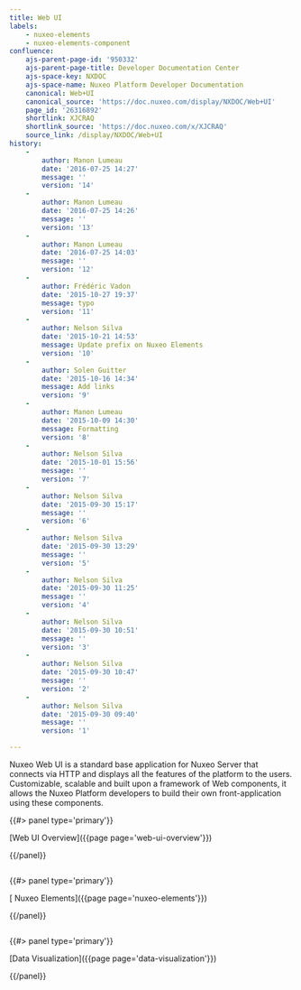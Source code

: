 ```yaml
---
title: Web UI
labels:
    - nuxeo-elements
    - nuxeo-elements-component
confluence:
    ajs-parent-page-id: '950332'
    ajs-parent-page-title: Developer Documentation Center
    ajs-space-key: NXDOC
    ajs-space-name: Nuxeo Platform Developer Documentation
    canonical: Web+UI
    canonical_source: 'https://doc.nuxeo.com/display/NXDOC/Web+UI'
    page_id: '26316892'
    shortlink: XJCRAQ
    shortlink_source: 'https://doc.nuxeo.com/x/XJCRAQ'
    source_link: /display/NXDOC/Web+UI
history:
    - 
        author: Manon Lumeau
        date: '2016-07-25 14:27'
        message: ''
        version: '14'
    - 
        author: Manon Lumeau
        date: '2016-07-25 14:26'
        message: ''
        version: '13'
    - 
        author: Manon Lumeau
        date: '2016-07-25 14:03'
        message: ''
        version: '12'
    - 
        author: Frédéric Vadon
        date: '2015-10-27 19:37'
        message: typo
        version: '11'
    - 
        author: Nelson Silva
        date: '2015-10-21 14:53'
        message: Update prefix on Nuxeo Elements
        version: '10'
    - 
        author: Solen Guitter
        date: '2015-10-16 14:34'
        message: Add links
        version: '9'
    - 
        author: Manon Lumeau
        date: '2015-10-09 14:30'
        message: Formatting
        version: '8'
    - 
        author: Nelson Silva
        date: '2015-10-01 15:56'
        message: ''
        version: '7'
    - 
        author: Nelson Silva
        date: '2015-09-30 15:17'
        message: ''
        version: '6'
    - 
        author: Nelson Silva
        date: '2015-09-30 13:29'
        message: ''
        version: '5'
    - 
        author: Nelson Silva
        date: '2015-09-30 11:25'
        message: ''
        version: '4'
    - 
        author: Nelson Silva
        date: '2015-09-30 10:51'
        message: ''
        version: '3'
    - 
        author: Nelson Silva
        date: '2015-09-30 10:47'
        message: ''
        version: '2'
    - 
        author: Nelson Silva
        date: '2015-09-30 09:40'
        message: ''
        version: '1'

---
```

<span class="s1">Nuxeo Web UI is a standard base application for Nuxeo Server that connects via HTTP and displays all the features of the platform to the users.</span> Customizable, scalable and built upon a framework of Web components, it allows the Nuxeo Platform developers to build their own front-application using these components.

<div class="row">

<div class="column medium-4">{{#> panel type='primary'}}

[Web UI Overview]({{page page='web-ui-overview'}})

{{/panel}}</div>

<div class="column medium-4">{{#> panel type='primary'}}

[ Nuxeo Elements]({{page page='nuxeo-elements'}})

{{/panel}}</div>

<div class="column medium-4">{{#> panel type='primary'}}

[Data Visualization]({{page page='data-visualization'}})

{{/panel}}</div>

</div>